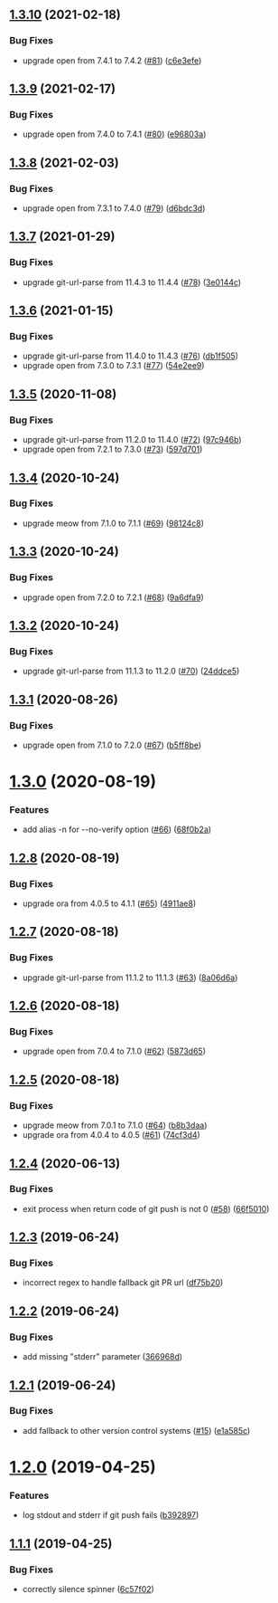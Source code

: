 ## [1.3.10](https://github.com/tobiasbueschel/git-push-pr/compare/v1.3.9...v1.3.10) (2021-02-18)


### Bug Fixes

* upgrade open from 7.4.1 to 7.4.2 ([#81](https://github.com/tobiasbueschel/git-push-pr/issues/81)) ([c6e3efe](https://github.com/tobiasbueschel/git-push-pr/commit/c6e3efecb993c8dacb3823c6cdfece2792baadc9))

## [1.3.9](https://github.com/tobiasbueschel/git-push-pr/compare/v1.3.8...v1.3.9) (2021-02-17)


### Bug Fixes

* upgrade open from 7.4.0 to 7.4.1 ([#80](https://github.com/tobiasbueschel/git-push-pr/issues/80)) ([e96803a](https://github.com/tobiasbueschel/git-push-pr/commit/e96803a4a5c45053591b58d3c4295ae68d0fe8c6))

## [1.3.8](https://github.com/tobiasbueschel/git-push-pr/compare/v1.3.7...v1.3.8) (2021-02-03)


### Bug Fixes

* upgrade open from 7.3.1 to 7.4.0 ([#79](https://github.com/tobiasbueschel/git-push-pr/issues/79)) ([d6bdc3d](https://github.com/tobiasbueschel/git-push-pr/commit/d6bdc3d5e33fc7567e4d378a331d776a7513f20e))

## [1.3.7](https://github.com/tobiasbueschel/git-push-pr/compare/v1.3.6...v1.3.7) (2021-01-29)


### Bug Fixes

* upgrade git-url-parse from 11.4.3 to 11.4.4 ([#78](https://github.com/tobiasbueschel/git-push-pr/issues/78)) ([3e0144c](https://github.com/tobiasbueschel/git-push-pr/commit/3e0144c5e9c6b648db4e9a93d58c0002f12aa413))

## [1.3.6](https://github.com/tobiasbueschel/git-push-pr/compare/v1.3.5...v1.3.6) (2021-01-15)


### Bug Fixes

* upgrade git-url-parse from 11.4.0 to 11.4.3 ([#76](https://github.com/tobiasbueschel/git-push-pr/issues/76)) ([db1f505](https://github.com/tobiasbueschel/git-push-pr/commit/db1f505e6cd56d8f739de63c77855b4ebe2bcaef))
* upgrade open from 7.3.0 to 7.3.1 ([#77](https://github.com/tobiasbueschel/git-push-pr/issues/77)) ([54e2ee9](https://github.com/tobiasbueschel/git-push-pr/commit/54e2ee92734f351011465b80eccab74562cf5840))

## [1.3.5](https://github.com/tobiasbueschel/git-push-pr/compare/v1.3.4...v1.3.5) (2020-11-08)


### Bug Fixes

* upgrade git-url-parse from 11.2.0 to 11.4.0 ([#72](https://github.com/tobiasbueschel/git-push-pr/issues/72)) ([97c946b](https://github.com/tobiasbueschel/git-push-pr/commit/97c946b21ab5c077780106f5b84f4fc35e24aca0))
* upgrade open from 7.2.1 to 7.3.0 ([#73](https://github.com/tobiasbueschel/git-push-pr/issues/73)) ([597d701](https://github.com/tobiasbueschel/git-push-pr/commit/597d7015e728e133718fe08e3ed11efd3a61a323))

## [1.3.4](https://github.com/tobiasbueschel/git-push-pr/compare/v1.3.3...v1.3.4) (2020-10-24)


### Bug Fixes

* upgrade meow from 7.1.0 to 7.1.1 ([#69](https://github.com/tobiasbueschel/git-push-pr/issues/69)) ([98124c8](https://github.com/tobiasbueschel/git-push-pr/commit/98124c8ede754e2fa16bee04428b979c994f5b62))

## [1.3.3](https://github.com/tobiasbueschel/git-push-pr/compare/v1.3.2...v1.3.3) (2020-10-24)


### Bug Fixes

* upgrade open from 7.2.0 to 7.2.1 ([#68](https://github.com/tobiasbueschel/git-push-pr/issues/68)) ([9a6dfa9](https://github.com/tobiasbueschel/git-push-pr/commit/9a6dfa969f48d2ba3bd7b78e6bda13618438f8d6))

## [1.3.2](https://github.com/tobiasbueschel/git-push-pr/compare/v1.3.1...v1.3.2) (2020-10-24)


### Bug Fixes

* upgrade git-url-parse from 11.1.3 to 11.2.0 ([#70](https://github.com/tobiasbueschel/git-push-pr/issues/70)) ([24ddce5](https://github.com/tobiasbueschel/git-push-pr/commit/24ddce56a1adda021e469b0618c71a45f9ee038f))

## [1.3.1](https://github.com/tobiasbueschel/git-push-pr/compare/v1.3.0...v1.3.1) (2020-08-26)


### Bug Fixes

* upgrade open from 7.1.0 to 7.2.0 ([#67](https://github.com/tobiasbueschel/git-push-pr/issues/67)) ([b5ff8be](https://github.com/tobiasbueschel/git-push-pr/commit/b5ff8be86ed8bbbda7a7abbc14f616218f02e54c))

# [1.3.0](https://github.com/tobiasbueschel/git-push-pr/compare/v1.2.8...v1.3.0) (2020-08-19)


### Features

* add alias -n for --no-verify option ([#66](https://github.com/tobiasbueschel/git-push-pr/issues/66)) ([68f0b2a](https://github.com/tobiasbueschel/git-push-pr/commit/68f0b2ac277792fa4cfc85244dc5766f3eefea00))

## [1.2.8](https://github.com/tobiasbueschel/git-push-pr/compare/v1.2.7...v1.2.8) (2020-08-19)


### Bug Fixes

* upgrade ora from 4.0.5 to 4.1.1 ([#65](https://github.com/tobiasbueschel/git-push-pr/issues/65)) ([4911ae8](https://github.com/tobiasbueschel/git-push-pr/commit/4911ae8bad73bcc3a00842f0a261911e6e053508))

## [1.2.7](https://github.com/tobiasbueschel/git-push-pr/compare/v1.2.6...v1.2.7) (2020-08-18)


### Bug Fixes

* upgrade git-url-parse from 11.1.2 to 11.1.3 ([#63](https://github.com/tobiasbueschel/git-push-pr/issues/63)) ([8a06d6a](https://github.com/tobiasbueschel/git-push-pr/commit/8a06d6a5c2449860018970af687e650315f258c0))

## [1.2.6](https://github.com/tobiasbueschel/git-push-pr/compare/v1.2.5...v1.2.6) (2020-08-18)


### Bug Fixes

* upgrade open from 7.0.4 to 7.1.0 ([#62](https://github.com/tobiasbueschel/git-push-pr/issues/62)) ([5873d65](https://github.com/tobiasbueschel/git-push-pr/commit/5873d6561319d942d0cf8f8ce94999144c7d7707))

## [1.2.5](https://github.com/tobiasbueschel/git-push-pr/compare/v1.2.4...v1.2.5) (2020-08-18)


### Bug Fixes

* upgrade meow from 7.0.1 to 7.1.0 ([#64](https://github.com/tobiasbueschel/git-push-pr/issues/64)) ([b8b3daa](https://github.com/tobiasbueschel/git-push-pr/commit/b8b3daa90b4d763d5a3b26008b1a89b947d6a85a))
* upgrade ora from 4.0.4 to 4.0.5 ([#61](https://github.com/tobiasbueschel/git-push-pr/issues/61)) ([74cf3d4](https://github.com/tobiasbueschel/git-push-pr/commit/74cf3d45a119ad9e172d0525176e771746753c80))

## [1.2.4](https://github.com/tobiasbueschel/git-push-pr/compare/v1.2.3...v1.2.4) (2020-06-13)


### Bug Fixes

* exit process when return code of git push is not 0 ([#58](https://github.com/tobiasbueschel/git-push-pr/issues/58)) ([66f5010](https://github.com/tobiasbueschel/git-push-pr/commit/66f5010e219417aa0726b864f66f085b019c2f9c))

## [1.2.3](https://github.com/tobiasbueschel/git-push-pr/compare/v1.2.2...v1.2.3) (2019-06-24)


### Bug Fixes

* incorrect regex to handle fallback git PR url ([df75b20](https://github.com/tobiasbueschel/git-push-pr/commit/df75b20))

## [1.2.2](https://github.com/tobiasbueschel/git-push-pr/compare/v1.2.1...v1.2.2) (2019-06-24)


### Bug Fixes

* add missing "stderr" parameter ([366968d](https://github.com/tobiasbueschel/git-push-pr/commit/366968d))

## [1.2.1](https://github.com/tobiasbueschel/git-push-pr/compare/v1.2.0...v1.2.1) (2019-06-24)


### Bug Fixes

* add fallback to other version control systems ([#15](https://github.com/tobiasbueschel/git-push-pr/issues/15)) ([e1a585c](https://github.com/tobiasbueschel/git-push-pr/commit/e1a585c))

# [1.2.0](https://github.com/tobiasbueschel/git-push-pr/compare/v1.1.1...v1.2.0) (2019-04-25)


### Features

* log stdout and stderr if git push fails ([b392897](https://github.com/tobiasbueschel/git-push-pr/commit/b392897))

## [1.1.1](https://github.com/tobiasbueschel/git-push-pr/compare/v1.1.0...v1.1.1) (2019-04-25)


### Bug Fixes

* correctly silence spinner ([6c57f02](https://github.com/tobiasbueschel/git-push-pr/commit/6c57f02))

